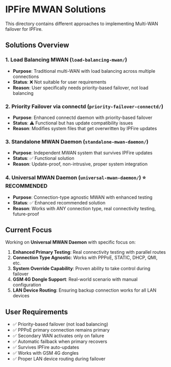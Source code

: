 # IPFire MWAN Solutions

This directory contains different approaches to implementing Multi-WAN failover for IPFire.

## Solutions Overview

### 1. **Load Balancing MWAN** (`load-balancing-mwan/`)
- **Purpose**: Traditional multi-WAN with load balancing across multiple connections
- **Status**: ❌ Not suitable for user requirements
- **Reason**: User specifically needs priority-based failover, not load balancing

### 2. **Priority Failover via connectd** (`priority-failover-connectd/`)
- **Purpose**: Enhanced connectd daemon with priority-based failover
- **Status**: ⚠️ Functional but has update compatibility issues
- **Reason**: Modifies system files that get overwritten by IPFire updates

### 3. **Standalone MWAN Daemon** (`standalone-mwan-daemon/`)
- **Purpose**: Independent MWAN system that survives IPFire updates
- **Status**: ✅ Functional solution
- **Reason**: Update-proof, non-intrusive, proper system integration

### 4. **Universal MWAN Daemon** (`universal-mwan-daemon/`) ⭐ **RECOMMENDED**
- **Purpose**: Connection-type agnostic MWAN with enhanced testing
- **Status**: ✅ Enhanced recommended solution
- **Reason**: Works with ANY connection type, real connectivity testing, future-proof

## Current Focus

Working on **Universal MWAN Daemon** with specific focus on:
1. **Enhanced Primary Testing**: Real connectivity testing with parallel routes
2. **Connection Type Agnostic**: Works with PPPoE, STATIC, DHCP, QMI, etc.
3. **System Override Capability**: Proven ability to take control during failover
4. **GSM 4G Dongle Support**: Real-world scenario with manual configuration
5. **LAN Device Routing**: Ensuring backup connection works for all LAN devices

## User Requirements

- ✅ Priority-based failover (not load balancing)
- ✅ PPPoE primary connection remains primary
- ✅ Secondary WAN activates only on failure
- ✅ Automatic failback when primary recovers
- ✅ Survives IPFire auto-updates
- ✅ Works with GSM 4G dongles
- ✅ Proper LAN device routing during failover